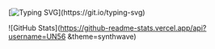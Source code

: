 [![Typing SVG](https://readme-typing-svg.herokuapp.com?font=cascadia+code&color=%232A9D8F&center=true&lines=Hello!)](https://git.io/typing-svg)

![GitHub Stats](https://github-readme-stats.vercel.app/api?username=UN56 
 &theme=synthwave)

